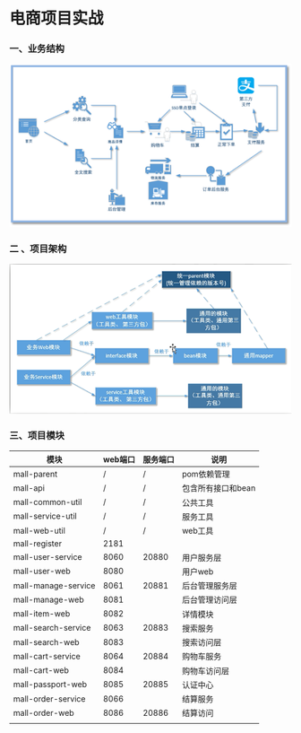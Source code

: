 # 电商项目实战
### 一、业务结构

![Image](./images/Image.png)

### 二 、项目架构

![Image](./images/Image-1591247285816.png)



### 三、项目模块

| 模块                | web端口 | 服务端口 | 说明               |
| ------------------- | ------- | -------- | ------------------ |
| mall-parent         | /       | /        | pom依赖管理        |
| mall-api            | /       | /        | 包含所有接口和bean |
| mall-common-util    | /       | /        | 公共工具           |
| mall-service-util   | /       | /        | 服务工具           |
| mall-web-util       | /       | /        | web工具            |
| mall-register       | 2181    |          |                    |
| mall-user-service   | 8060    | 20880    | 用户服务层         |
| mall-user-web       | 8080    |          | 用户web            |
| mall-manage-service | 8061    | 20881    | 后台管理服务层     |
| mall-manage-web     | 8081    |          | 后台管理访问层     |
| mall-item-web       | 8082    |          | 详情模块           |
| mall-search-service | 8063    | 20883    | 搜索服务           |
| mall-search-web     | 8083    |          | 搜索访问层         |
| mall-cart-service   | 8064    | 20884    | 购物车服务         |
| mall-cart-web       | 8084    |          | 购物车访问层       |
| mall-passport-web   | 8085    | 20885    | 认证中心           |
| mall-order-service  | 8066    |          | 结算服务           |
| mall-order-web      | 8086    | 20886    | 结算访问           |
|                     |         |          |                    |


